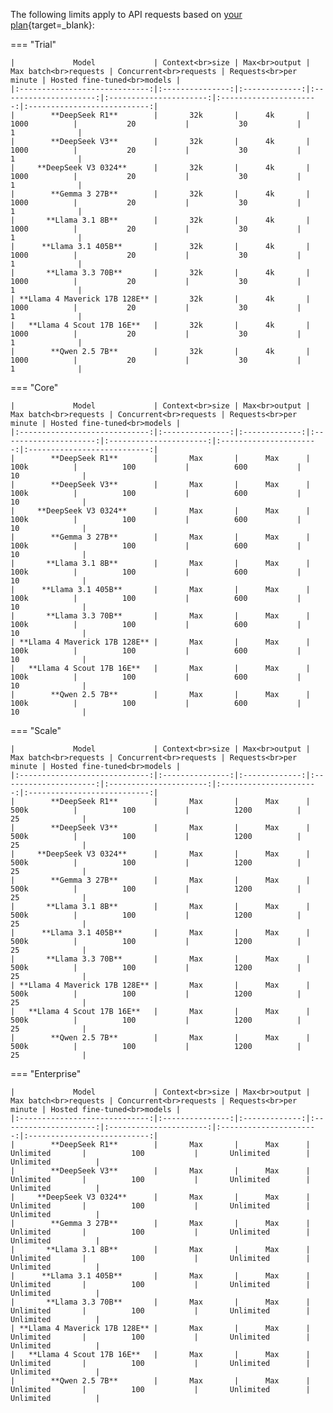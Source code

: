 The following limits apply to API requests based on [your plan](https://platform.kluster.ai/plans){target=\_blank}:

=== "Trial"

    |             Model             | Context<br>size | Max<br>output | Max batch<br>requests | Concurrent<br>requests | Requests<br>per minute | Hosted fine-tuned<br>models |
    |:-----------------------------:|:---------------:|:-------------:|:---------------------:|:----------------------:|:----------------------:|:---------------------------:|
    |        **DeepSeek R1**        |       32k       |      4k       |         1000          |           20           |           30           |              1              |
    |        **DeepSeek V3**        |       32k       |      4k       |         1000          |           20           |           30           |              1              |
    |     **DeepSeek V3 0324**      |       32k       |      4k       |         1000          |           20           |           30           |              1              |
    |        **Gemma 3 27B**        |       32k       |      4k       |         1000          |           20           |           30           |              1              |
    |       **Llama 3.1 8B**        |       32k       |      4k       |         1000          |           20           |           30           |              1              |
    |      **Llama 3.1 405B**       |       32k       |      4k       |         1000          |           20           |           30           |              1              |
    |       **Llama 3.3 70B**       |       32k       |      4k       |         1000          |           20           |           30           |              1              |
    | **Llama 4 Maverick 17B 128E** |       32k       |      4k       |         1000          |           20           |           30           |              1              |
    |   **Llama 4 Scout 17B 16E**   |       32k       |      4k       |         1000          |           20           |           30           |              1              |
    |        **Qwen 2.5 7B**        |       32k       |      4k       |         1000          |           20           |           30           |              1              |

    

=== "Core"

    |             Model             | Context<br>size | Max<br>output | Max batch<br>requests | Concurrent<br>requests | Requests<br>per minute | Hosted fine-tuned<br>models |
    |:-----------------------------:|:---------------:|:-------------:|:---------------------:|:----------------------:|:----------------------:|:---------------------------:|
    |        **DeepSeek R1**        |       Max       |      Max      |         100k          |          100           |          600           |             10              |
    |        **DeepSeek V3**        |       Max       |      Max      |         100k          |          100           |          600           |             10              |
    |     **DeepSeek V3 0324**      |       Max       |      Max      |         100k          |          100           |          600           |             10              |
    |        **Gemma 3 27B**        |       Max       |      Max      |         100k          |          100           |          600           |             10              |
    |       **Llama 3.1 8B**        |       Max       |      Max      |         100k          |          100           |          600           |             10              |
    |      **Llama 3.1 405B**       |       Max       |      Max      |         100k          |          100           |          600           |             10              |
    |       **Llama 3.3 70B**       |       Max       |      Max      |         100k          |          100           |          600           |             10              |
    | **Llama 4 Maverick 17B 128E** |       Max       |      Max      |         100k          |          100           |          600           |             10              |
    |   **Llama 4 Scout 17B 16E**   |       Max       |      Max      |         100k          |          100           |          600           |             10              |
    |        **Qwen 2.5 7B**        |       Max       |      Max      |         100k          |          100           |          600           |             10              |

=== "Scale"

    |             Model             | Context<br>size | Max<br>output | Max batch<br>requests | Concurrent<br>requests | Requests<br>per minute | Hosted fine-tuned<br>models |
    |:-----------------------------:|:---------------:|:-------------:|:---------------------:|:----------------------:|:----------------------:|:---------------------------:|
    |        **DeepSeek R1**        |       Max       |      Max      |         500k          |          100           |          1200          |             25              |
    |        **DeepSeek V3**        |       Max       |      Max      |         500k          |          100           |          1200          |             25              |
    |     **DeepSeek V3 0324**      |       Max       |      Max      |         500k          |          100           |          1200          |             25              |
    |        **Gemma 3 27B**        |       Max       |      Max      |         500k          |          100           |          1200          |             25              |
    |       **Llama 3.1 8B**        |       Max       |      Max      |         500k          |          100           |          1200          |             25              |
    |      **Llama 3.1 405B**       |       Max       |      Max      |         500k          |          100           |          1200          |             25              |
    |       **Llama 3.3 70B**       |       Max       |      Max      |         500k          |          100           |          1200          |             25              |
    | **Llama 4 Maverick 17B 128E** |       Max       |      Max      |         500k          |          100           |          1200          |             25              |
    |   **Llama 4 Scout 17B 16E**   |       Max       |      Max      |         500k          |          100           |          1200          |             25              |
    |        **Qwen 2.5 7B**        |       Max       |      Max      |         500k          |          100           |          1200          |             25              |

=== "Enterprise"

    |             Model             | Context<br>size | Max<br>output | Max batch<br>requests | Concurrent<br>requests | Requests<br>per minute | Hosted fine-tuned<br>models |
    |:-----------------------------:|:---------------:|:-------------:|:---------------------:|:----------------------:|:----------------------:|:---------------------------:|
    |        **DeepSeek R1**        |       Max       |      Max      |       Unlimited       |          100           |       Unlimited        |          Unlimited          |
    |        **DeepSeek V3**        |       Max       |      Max      |       Unlimited       |          100           |       Unlimited        |          Unlimited          |
    |     **DeepSeek V3 0324**      |       Max       |      Max      |       Unlimited       |          100           |       Unlimited        |          Unlimited          |
    |        **Gemma 3 27B**        |       Max       |      Max      |       Unlimited       |          100           |       Unlimited        |          Unlimited          |
    |       **Llama 3.1 8B**        |       Max       |      Max      |       Unlimited       |          100           |       Unlimited        |          Unlimited          |
    |      **Llama 3.1 405B**       |       Max       |      Max      |       Unlimited       |          100           |       Unlimited        |          Unlimited          |
    |       **Llama 3.3 70B**       |       Max       |      Max      |       Unlimited       |          100           |       Unlimited        |          Unlimited          |
    | **Llama 4 Maverick 17B 128E** |       Max       |      Max      |       Unlimited       |          100           |       Unlimited        |          Unlimited          |
    |   **Llama 4 Scout 17B 16E**   |       Max       |      Max      |       Unlimited       |          100           |       Unlimited        |          Unlimited          |
    |        **Qwen 2.5 7B**        |       Max       |      Max      |       Unlimited       |          100           |       Unlimited        |          Unlimited          |
